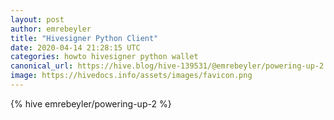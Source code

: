 ```yaml
---
layout: post
author: emrebeyler
title: "Hivesigner Python Client"
date: 2020-04-14 21:28:15 UTC
categories: howto hivesigner python wallet
canonical_url: https://hive.blog/hive-139531/@emrebeyler/powering-up-2
image: https://hivedocs.info/assets/images/favicon.png
---
```

{% hive emrebeyler/powering-up-2 %}
